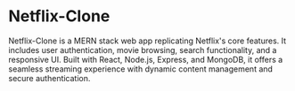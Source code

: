 # Netflix-Clone
Netflix-Clone is a MERN stack web app replicating Netflix's core features. It includes user authentication, movie browsing, search functionality, and a responsive UI. Built with React, Node.js, Express, and MongoDB, it offers a seamless streaming experience with dynamic content management and secure authentication.
